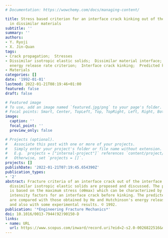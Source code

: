 ```yaml
---
# Documentation: https://wowchemy.com/docs/managing-content/

title: Stress based criterion for an interface crack kinking out of the interface
  in dissimilar materials
subtitle: ''
summary: ''
authors:
- Y. Ryoji
- X. Jin-Quan
tags:
- Crack propagation;  Stresses
- Dissimilar isotropic elastic solids;  Dissimilar material interface;  Hutchinson's
  energy release rate criterion;  Interface crack kinking;  Predicted kinking angles
- Materials
categories: []
date: '1992-01-01'
lastmod: 2022-01-21T08:19:46+01:00
featured: false
draft: false

# Featured image
# To use, add an image named `featured.jpg/png` to your page's folder.
# Focal points: Smart, Center, TopLeft, Top, TopRight, Left, Right, BottomLeft, Bottom, BottomRight.
image:
  caption: ''
  focal_point: ''
  preview_only: false

# Projects (optional).
#   Associate this post with one or more of your projects.
#   Simply enter your project's folder or file name without extension.
#   E.g. `projects = ["internal-project"]` references `content/project/deep-learning/index.md`.
#   Otherwise, set `projects = []`.
projects: []
publishDate: '2022-01-21T07:19:45.654390Z'
publication_types:
- '2'
abstract: Fracture criteria of an interface crack out of the interface between two
  dissimilar isotropic elastic solids are proposed and discussed. The present criterion
  is based on the maximum stress (σθmax) which can be characterized by the stress
  intensity factors for an interface crack before kinking. The predicted kinking angles
  are compared with those obtained by He and Hutchinson's energy release rate criterion
  and also with some experimental results. © 1992.
publication: '*Engineering Fracture Mechanics*'
doi: 10.1016/0013-7944(92)90150-D
links:
- name: URL
  url: https://www.scopus.com/inward/record.uri?eid=2-s2.0-0026822516&doi=10.1016%2f0013-7944%2892%2990150-D&partnerID=40&md5=09be561b1efb26da094a6895e3c3effa
---
```

